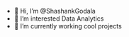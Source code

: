 - 👋 Hi, I’m @ShashankGodala
- 👀 I’m interested Data Analytics
- 🌱 I’m currently working cool projects 

<!---
ShashankGodala/ShashankGodala is a ✨ special ✨ repository because its `README.md` (this file) appears on your GitHub profile.
You can click the Preview link to take a look at your changes.
--->
